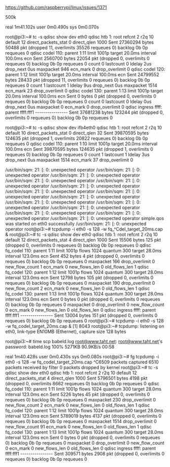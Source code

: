 

https://github.com/raspberrypi/linux/issues/1371

500k

real	1m41.102s
user	0m0.490s
sys	0m0.070s

root@pi3:~# tc -s qdisc show dev eth0
qdisc htb 1: root refcnt 2 r2q 10 default 12 direct_packets_stat 0 direct_qlen 1000
 Sent 27360294 bytes 50488 pkt (dropped 11, overlimits 35526 requeues 0)
 backlog 0b 0p requeues 0
qdisc codel 110: parent 1:11 limit 1001p target 20.0ms interval 100.0ms ecn
 Sent 2560700 bytes 22054 pkt (dropped 0, overlimits 0 requeues 0)
 backlog 0b 0p requeues 0
  count 0 lastcount 0 ldelay 2us drop_next 0us
  maxpacket 946 ecn_mark 0 drop_overlimit 0
qdisc codel 120: parent 1:12 limit 1001p target 20.0ms interval 100.0ms ecn
 Sent 24799552 bytes 28433 pkt (dropped 11, overlimits 0 requeues 0)
 backlog 0b 0p requeues 0
  count 1 lastcount 1 ldelay 9us drop_next 0us
  maxpacket 1514 ecn_mark 23 drop_overlimit 0
qdisc codel 130: parent 1:13 limit 1001p target 20.0ms interval 100.0ms ecn
 Sent 0 bytes 0 pkt (dropped 0, overlimits 0 requeues 0)
 backlog 0b 0p requeues 0
  count 0 lastcount 0 ldelay 0us drop_next 0us
  maxpacket 0 ecn_mark 0 drop_overlimit 0
qdisc ingress ffff: parent ffff:fff1 ----------------
 Sent 37681238 bytes 123244 pkt (dropped 0, overlimits 0 requeues 0)
 backlog 0b 0p requeues 0

root@pi3:~# tc -s qdisc show dev ifb4eth0
qdisc htb 1: root refcnt 2 r2q 10 default 10 direct_packets_stat 0 direct_qlen 32
 Sent 39870595 bytes 124635 pkt (dropped 1, overlimits 20822 requeues 0)
 backlog 0b 0p requeues 0
qdisc codel 110: parent 1:10 limit 1001p target 20.0ms interval 100.0ms ecn
 Sent 39870595 bytes 124635 pkt (dropped 1, overlimits 0 requeues 0)
 backlog 0b 0p requeues 0
  count 1 lastcount 1 ldelay 3us drop_next 0us
  maxpacket 1514 ecn_mark 37 drop_overlimit 0

/usr/bin/sqm: 21: [: 0: unexpected operator
/usr/bin/sqm: 21: [: 0: unexpected operator
/usr/bin/sqm: 21: [: 0: unexpected operator
/usr/bin/sqm: 21: [: 0: unexpected operator
/usr/bin/sqm: 21: [: 0: unexpected operator
/usr/bin/sqm: 21: [: 0: unexpected operator
/usr/bin/sqm: 21: [: 0: unexpected operator
/usr/bin/sqm: 21: [: 0: unexpected operator
/usr/bin/sqm: 21: [: 0: unexpected operator
/usr/bin/sqm: 21: [: 0: unexpected operator
/usr/bin/sqm: 21: [: 0: unexpected operator
/usr/bin/sqm: 21: [: 0: unexpected operator
/usr/bin/sqm: 21: [: 0: unexpected operator
/usr/bin/sqm: 21: [: 0: unexpected operator
/usr/bin/sqm: 21: [: 0: unexpected operator
simple.qos was started on eth0 successfully
/usr/bin/sqm: 21: [: 0: unexpected operator
root@pi3:~# tcpdump -i eth0 -s 128 -w fq_^Cdel_target_20ms.cap &
root@pi3:~# tc -s qdisc show dev eth0
qdisc htb 1: root refcnt 2 r2q 10 default 12 direct_packets_stat 4 direct_qlen 1000
 Sent 15506 bytes 125 pkt (dropped 0, overlimits 0 requeues 0)
 backlog 0b 0p requeues 0
qdisc fq_codel 110: parent 1:11 limit 1001p flows 1024 quantum 300 target 28.0ms interval 123.0ms ecn
 Sent 452 bytes 4 pkt (dropped 0, overlimits 0 requeues 0)
 backlog 0b 0p requeues 0
  maxpacket 166 drop_overlimit 0 new_flow_count 1 ecn_mark 0
  new_flows_len 0 old_flows_len 1
qdisc fq_codel 120: parent 1:12 limit 1001p flows 1024 quantum 300 target 28.0ms interval 123.0ms ecn
 Sent 12798 bytes 105 pkt (dropped 0, overlimits 0 requeues 0)
 backlog 0b 0p requeues 0
  maxpacket 190 drop_overlimit 0 new_flow_count 2 ecn_mark 0
  new_flows_len 0 old_flows_len 1
qdisc fq_codel 130: parent 1:13 limit 1001p flows 1024 quantum 300 target 28.0ms interval 123.0ms ecn
 Sent 0 bytes 0 pkt (dropped 0, overlimits 0 requeues 0)
 backlog 0b 0p requeues 0
  maxpacket 0 drop_overlimit 0 new_flow_count 0 ecn_mark 0
  new_flows_len 0 old_flows_len 0
qdisc ingress ffff: parent ffff:fff1 ----------------
 Sent 13004 bytes 151 pkt (dropped 0, overlimits 0 requeues 0)
 backlog 0b 0p requeues 0
root@pi3:~# tcpdump -i eth0 -s 128 -w fq_codel_target_20ms.cap &
[1] 8043
root@pi3:~# tcpdump: listening on eth0, link-type EN10MB (Ethernet), capture size 128 bytes

root@pi3:~# time scp babeld.log root@www.taht.net:
root@www.taht.net's password:
babeld.log                                    100% 5271KB  90.9KB/s   00:58

real	1m40.428s
user	0m0.430s
sys	0m0.080s
root@pi3:~# fg
tcpdump -i eth0 -s 128 -w fq_codel_target_20ms.cap
^C6509 packets captured
6510 packets received by filter
0 packets dropped by kernel
root@pi3:~# tc -s qdisc show dev eth0
qdisc htb 1: root refcnt 2 r2q 10 default 12 direct_packets_stat 4 direct_qlen 1000
 Sent 5796501 bytes 4198 pkt (dropped 0, overlimits 8662 requeues 0)
 backlog 0b 0p requeues 0
qdisc fq_codel 110: parent 1:11 limit 1001p flows 1024 quantum 300 target 28.0ms interval 123.0ms ecn
 Sent 5226 bytes 45 pkt (dropped 0, overlimits 0 requeues 0)
 backlog 0b 0p requeues 0
  maxpacket 230 drop_overlimit 0 new_flow_count 2 ecn_mark 0
  new_flows_len 0 old_flows_len 1
qdisc fq_codel 120: parent 1:12 limit 1001p flows 1024 quantum 300 target 28.0ms interval 123.0ms ecn
 Sent 5789019 bytes 4137 pkt (dropped 0, overlimits 0 requeues 0)
 backlog 0b 0p requeues 0
  maxpacket 1514 drop_overlimit 0 new_flow_count 91 ecn_mark 0
  new_flows_len 0 old_flows_len 1
qdisc fq_codel 130: parent 1:13 limit 1001p flows 1024 quantum 300 target 28.0ms interval 123.0ms ecn
 Sent 0 bytes 0 pkt (dropped 0, overlimits 0 requeues 0)
 backlog 0b 0p requeues 0
  maxpacket 0 drop_overlimit 0 new_flow_count 0 ecn_mark 0
  new_flows_len 0 old_flows_len 0
qdisc ingress ffff: parent ffff:fff1 ----------------
 Sent 309571 bytes 2908 pkt (dropped 0, overlimits 0 requeues 0)
 backlog 0b 0p requeues 0
